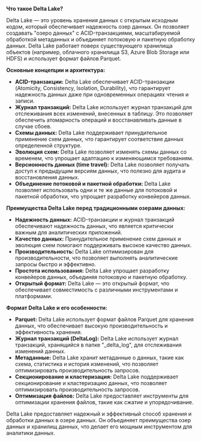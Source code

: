 **Что такое Delta Lake?**

Delta Lake — это уровень хранения данных с открытым исходным кодом, который обеспечивает надежность озер данных. Он позволяет создавать "озеро данных" с ACID-транзакциями, масштабируемой обработкой метаданных и объединяет потоковую и пакетную обработку данных. Delta Lake работает поверх существующего хранилища объектов (например, облачного хранилища S3, Azure Blob Storage или HDFS) и использует формат файлов Parquet.

**Основные концепции и архитектура:**

- **ACID-транзакции:** Delta Lake обеспечивает ACID-транзакции (Atomicity, Consistency, Isolation, Durability), что гарантирует надежность данных даже при одновременных операциях чтения и записи.
- **Журнал транзакций:** Delta Lake использует журнал транзакций для отслеживания всех изменений, внесенных в таблицу. Это позволяет обеспечить атомарность операций и восстанавливать данные в случае сбоев.
- **Схемы данных:** Delta Lake поддерживает принудительное применение схем данных, что гарантирует соответствие данных определенной структуре.
- **Эволюция схем:** Delta Lake позволяет изменять схемы данных со временем, что упрощает адаптацию к изменяющимся требованиям.
- **Версионность данных (time travel):** Delta Lake позволяет получать доступ к предыдущим версиям данных, что полезно для аудита и восстановления данных.
- **Объединение потоковой и пакетной обработки:** Delta Lake позволяет использовать одни и те же данные для потоковой и пакетной обработки, что упрощает разработку конвейеров данных.

**Преимущества Delta Lake перед традиционными озерами данных:**

- **Надежность данных:** ACID-транзакции и журнал транзакций обеспечивают надежность данных, что является критически важным для аналитических приложений.
- **Качество данных:** Принудительное применение схем данных и эволюция схем помогают поддерживать высокое качество данных.
- **Производительность:** Delta Lake оптимизирован для производительности, что позволяет выполнять аналитические запросы быстро и эффективно.
- **Простота использования:** Delta Lake упрощает разработку конвейеров данных, объединяя потоковую и пакетную обработку.
- **Открытый формат:** Delta Lake — это открытый формат, что обеспечивает совместимость с различными инструментами и платформами.

**Формат Delta Lake и его особенности:**

- **Parquet:** Delta Lake использует формат файлов Parquet для хранения данных, что обеспечивает высокую производительность и эффективность хранения.
- **Журнал транзакций (DeltaLog):** Delta Lake использует журнал транзакций, хранящийся в папке "_delta_log", для отслеживания изменений данных.
- **Метаданные:** Delta Lake хранит метаданные о данных, такие как схема, статистика и история изменений, что позволяет оптимизировать производительность запросов.
- **Секционирование и кластеризация:** Delta Lake поддерживает секционирование и кластеризацию данных, что позволяет оптимизировать производительность запросов.
- **Оптимизация файлов:** Delta Lake предоставляет инструменты для оптимизации хранения файлов, такие как сжатие и упорядочивание.

Delta Lake предоставляет надежный и эффективный способ хранения и обработки данных в озере данных. Он объединяет преимущества озер данных и хранилищ данных, что делает его мощным инструментом для аналитики данных.